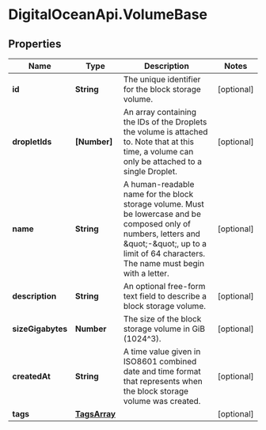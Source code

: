 # DigitalOceanApi.VolumeBase

## Properties
Name | Type | Description | Notes
------------ | ------------- | ------------- | -------------
**id** | **String** | The unique identifier for the block storage volume. | [optional] 
**dropletIds** | **[Number]** | An array containing the IDs of the Droplets the volume is attached to. Note that at this time, a volume can only be attached to a single Droplet. | [optional] 
**name** | **String** | A human-readable name for the block storage volume. Must be lowercase and be composed only of numbers, letters and \&quot;-\&quot;, up to a limit of 64 characters. The name must begin with a letter. | [optional] 
**description** | **String** | An optional free-form text field to describe a block storage volume. | [optional] 
**sizeGigabytes** | **Number** | The size of the block storage volume in GiB (1024^3). | [optional] 
**createdAt** | **String** | A time value given in ISO8601 combined date and time format that represents when the block storage volume was created. | [optional] 
**tags** | [**TagsArray**](TagsArray.md) |  | [optional] 
